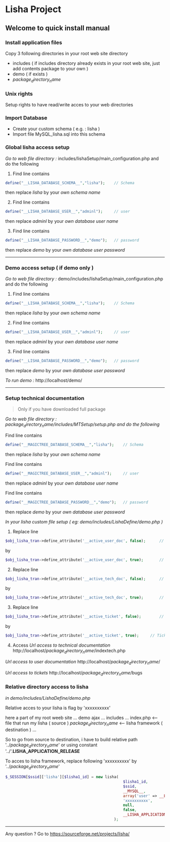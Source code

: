 # Lisha Project

## Welcome to quick install manual

### Install application files

Copy 3 following directories in your root web site directory

- includes ( if includes directory already exists in your root web site, just add contents package to your own )
- demo ( if exists )
- $package_directory_name$

### Unix rights

Setup rights to have read/write acces to your web directories

### Import Database

- Create your custom schema ( e.g. : lisha )
- Import file MySQL_lisha.sql into this schema

### Global lisha access setup

*Go to web file directory :* includes/lishaSetup/main_configuration.php and do the following

1. Find line contains
```php
define("__LISHA_DATABASE_SCHEMA__","lisha");	// Schema
```
then replace _lisha_ by your _own schema name_

2. Find line contains
```php
define("__LISHA_DATABASE_USER__","adminl");		// user
```
then replace _adminl_ by your _own database user name_

3. Find line contains
```php
define("__LISHA_DATABASE_PASSWORD__","demo");	// password
```
then replace _demo_ by your _own database user password_

---

### Demo access setup ( if demo only )

*Go to web file directory :* demo/includes/lishaSetup/main_configuration.php and do the following

1. Find line contains
```php
define("__LISHA_DATABASE_SCHEMA__","lisha");	// Schema
```
then replace _lisha_ by your _own schema name_

2. Find line contains
```php
define("__LISHA_DATABASE_USER__","adminl");		// user
```
then replace _adminl_ by your _own database user name_

3. Find line contains
```php
define("__LISHA_DATABASE_PASSWORD__","demo");	// password
```
then replace _demo_ by your _own database user password_

*To run demo :*
http://localhost/demo/

---

### Setup technical documentation

> Only if you have downloaded full package


*Go to web file directory : $package_directory_name$/includes/MTSetup/setup.php and do the following*

Find line contains
```php
define("__MAGICTREE_DATABASE_SCHEMA__","lisha");	// Schema
```
then
replace _lisha_ by your _own schema name_
		
Find line contains
```php
define("__MAGICTREE_DATABASE_USER__","adminl");		// user
```
then
replace _adminl_ by your _own database user name_

Find line contains
```php
define("__MAGICTREE_DATABASE_PASSWORD__","demo");	// password
```
then
replace _demo_ by your _own database user password_



*In your lisha custom file setup ( eg: demo/includes/LishaDefine/demo.php )*

1. Replace line
```php
$obj_lisha_tran->define_attribute('__active_user_doc', false);		// user documentation button
```
by
```php
$obj_lisha_tran->define_attribute('__active_user_doc', true);		// user documentation button
```

2. Replace line
```php
$obj_lisha_tran->define_attribute('__active_tech_doc', false);		// technical documentation button
```
by
```php
$obj_lisha_tran->define_attribute('__active_tech_doc', true);		// technical documentation button
```

3. Replace line
```php
$obj_lisha_tran->define_attribute('__active_ticket', false);		// Tickets link
```
by
```php
$obj_lisha_tran->define_attribute('__active_ticket', true);		// Tickets link
```

4. Access
*Url access to technical documentation*
http://localhost/$package_directory_name$/indextech.php

*Url access to user documentation*
http://localhost/$package_directory_name$/

*Url access to tickets*
http://localhost/$package_directory_name$/bugs



### Relative directory access to lisha 

*in demo/includes/LishaDefine/demo.php*

Relative acces to your lisha is flag by 'xxxxxxxxxx'

here a part of my root weeb site
...
demo
	ajax
	...
	includes
	...
	index.php <-- file that run my lisha ( source )
$package_directory_name$ <-- lisha framework ( destination )
...

So to go from source to destination, i have to build relative path '../$package_directory_name$' or using constant '../'.__LISHA_APPLICATION_RELEASE__

To acces to lisha framework, replace following 'xxxxxxxxxx' by '../$package_directory_name$'

```php
$_SESSION[$ssid]['lisha'][$lisha1_id] = new lisha(
													$lisha1_id,
													$ssid,
													__MYSQL__,
													array('user' => __LISHA_DATABASE_USER__,'password' => __LISHA_DATABASE_PASSWORD__,'host' => __LISHA_DATABASE_HOST__,'schema' => __LISHA_DATABASE_SCHEMA__),
													'xxxxxxxxxx',
													null,
													false,
													__LISHA_APPLICATION_RELEASE__
												);
```

---

Any question ? Go to https://sourceforge.net/projects/lisha/